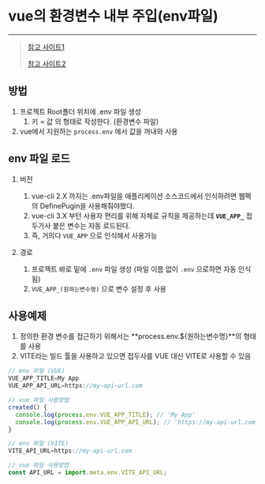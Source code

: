 # vue의 환경변수 내부 주입(env파일)

---

>[참고 사이트1](https://eunsung-dev.tistory.com/entry/Vuejs-env-%ED%8C%8C%EC%9D%BC%EB%A1%9C-%ED%99%98%EA%B2%BD-%EB%B3%80%EC%88%98-%EA%B4%80%EB%A6%AC%ED%95%98%EA%B8%B0)
>
>[참고 사이트2](https://kang-ji.tistory.com/entry/env-%ED%8C%8C%EC%9D%BC%EA%B3%BC-%ED%99%98%EA%B2%BD%EB%B3%80%EC%88%98-%EC%84%A4%EC%A0%95%EB%B0%A9%EB%B2%95)

## 방법

1. 프로젝트 Root폴더 위치에 .env 파일 생성
   1. 키 = 값 의 형태로 작성한다. (환경변수 파일)
2. vue에서 지원하는 `process.env` 에서 값을 꺼내와 사용 

## env 파일 로드

1. 버전
   1. vue-cli 2.X 까지는 .env파일을 애플리케이션 소스코드에서 인식하려면 웹펙의 DefinePugin을 사용해줘야했다.
   2. vue-cli 3.X 부턴 사용자 편리를 위해 자체로 규칙을 제공하는데 **`VUE_APP_`** 접두가사 붙은 변수는 자동 로드된다.
   3. 즉, 거의다 `VUE_APP` 으로 인식해서 사용가능 

2. 경로
   1. 프로젝트 바로 밑에 `.env` 파일 생성 (파일 이름 없이 `.env` 으로하면 자동 인식됨) 
   2. `VUE_APP_(원하는변수명)` 으로 변수 설정 후 사용 


## 사용예제

1. 정의한 환경 변수를 접근하기 위해서는 **process.env.${원하는변수명}**의 형태를 사용
2. VITE라는 빌드 툴을 사용하고 있으면 접두사를 VUE 대신 VITE로 사용할 수 있음 

```js
// env 파일 (VUE)
VUE_APP_TITLE=My App
VUE_APP_API_URL=https://my-api-url.com

// vue 파일 사용방법
created() {
  console.log(process.env.VUE_APP_TITLE); // 'My App'
  console.log(process.env.VUE_APP_API_URL); // 'https://my-api-url.com'
}
```

```js
// env 파일 (VITE)
VITE_API_URL=https://my-api-url.com

// vue 파일 사용방법
const API_URL = import.meta.env.VITE_API_URL;
```

